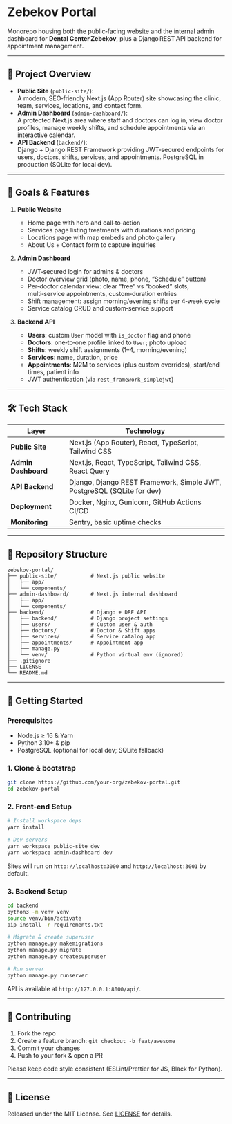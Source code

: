 # Zebekov Portal

Monorepo housing both the public‑facing website and the internal admin dashboard for **Dental Center Zebekov**, plus a Django REST API backend for appointment management.

---

## 🚀 Project Overview

- **Public Site** (`public-site/`):  
  A modern, SEO‑friendly Next.js (App Router) site showcasing the clinic, team, services, locations, and contact form.  
- **Admin Dashboard** (`admin-dashboard/`):  
  A protected Next.js area where staff and doctors can log in, view doctor profiles, manage weekly shifts, and schedule appointments via an interactive calendar.  
- **API Backend** (`backend/`):  
  Django + Django REST Framework providing JWT‑secured endpoints for users, doctors, shifts, services, and appointments. PostgreSQL in production (SQLite for local dev).

---

## 🎯 Goals & Features

1. **Public Website**  
   - Home page with hero and call‑to‑action  
   - Services page listing treatments with durations and pricing  
   - Locations page with map embeds and photo gallery  
   - About Us + Contact form to capture inquiries  

2. **Admin Dashboard**  
   - JWT‑secured login for admins & doctors  
   - Doctor overview grid (photo, name, phone, “Schedule” button)  
   - Per‑doctor calendar view: clear “free” vs “booked” slots, multi‑service appointments, custom‑duration entries  
   - Shift management: assign morning/evening shifts per 4‑week cycle  
   - Service catalog CRUD and custom‑service support  

3. **Backend API**  
   - **Users**: custom `User` model with `is_doctor` flag and phone  
   - **Doctors**: one‑to‑one profile linked to `User`; photo upload  
   - **Shifts**: weekly shift assignments (1–4, morning/evening)  
   - **Services**: name, duration, price  
   - **Appointments**: M2M to services (plus custom overrides), start/end times, patient info  
   - JWT authentication (via `rest_framework_simplejwt`)  

---

## 🛠️ Tech Stack

| Layer               | Technology                                    |
| ------------------- | ---------------------------------------------  |
| **Public Site**     | Next.js (App Router), React, TypeScript, Tailwind CSS |
| **Admin Dashboard** | Next.js, React, TypeScript, Tailwind CSS, React Query |
| **API Backend**     | Django, Django REST Framework, Simple JWT, PostgreSQL (SQLite for dev) |
| **Deployment**      | Docker, Nginx, Gunicorn, GitHub Actions CI/CD |
| **Monitoring**      | Sentry, basic uptime checks                   |

---

## 📁 Repository Structure

```
zebekov-portal/
├── public-site/           # Next.js public website
│   ├── app/
│   └── components/
├── admin-dashboard/       # Next.js internal dashboard
│   ├── app/
│   └── components/
├── backend/               # Django + DRF API
│   ├── backend/           # Django project settings
│   ├── users/             # Custom user & auth
│   ├── doctors/           # Doctor & Shift apps
│   ├── services/          # Service catalog app
│   ├── appointments/      # Appointment app
│   ├── manage.py
│   └── venv/              # Python virtual env (ignored)
├── .gitignore
├── LICENSE
└── README.md
```

---

## 🔧 Getting Started

### Prerequisites

- Node.js ≥ 16 & Yarn  
- Python 3.10+ & pip  
- PostgreSQL (optional for local dev; SQLite fallback)

### 1. Clone & bootstrap

```bash
git clone https://github.com/your‑org/zebekov-portal.git
cd zebekov-portal
```

### 2. Front‑end Setup

```bash
# Install workspace deps
yarn install

# Dev servers
yarn workspace public-site dev
yarn workspace admin-dashboard dev
```

Sites will run on `http://localhost:3000` and `http://localhost:3001` by default.

### 3. Backend Setup

```bash
cd backend
python3 -m venv venv
source venv/bin/activate
pip install -r requirements.txt

# Migrate & create superuser
python manage.py makemigrations
python manage.py migrate
python manage.py createsuperuser

# Run server
python manage.py runserver
```

API is available at `http://127.0.0.1:8000/api/`.

---

## 🤝 Contributing

1. Fork the repo  
2. Create a feature branch: `git checkout -b feat/awesome`  
3. Commit your changes  
4. Push to your fork & open a PR  

Please keep code style consistent (ESLint/Prettier for JS, Black for Python).

---

## 📄 License

Released under the MIT License. See [LICENSE](LICENSE) for details.
